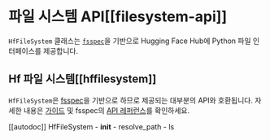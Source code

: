 <!--⚠️ Note that this file is in Markdown but contain specific syntax for our doc-builder (similar to MDX) that may not be
rendered properly in your Markdown viewer.
-->

# 파일 시스템 API[[filesystem-api]]

`HfFileSystem` 클래스는 [`fsspec`](https://filesystem-spec.readthedocs.io/en/latest/)을 기반으로 Hugging Face Hub에 Python 파일 인터페이스를 제공합니다.

## Hf 파일 시스템[[hffilesystem]]

`HfFileSystem`은 [fsspec](https://filesystem-spec.readthedocs.io/en/latest/)을 기반으로 하므로 제공되는 대부분의 API와 호환됩니다. 자세한 내용은 [가이드](../guides/hf_file_system) 및 fsspec의 [API 레퍼런스](https://filesystem-spec.readthedocs.io/en/latest/api.html#fsspec.spec.AbstractFileSystem)를 확인하세요.

[[autodoc]] HfFileSystem
    - __init__
    - resolve_path
    - ls
